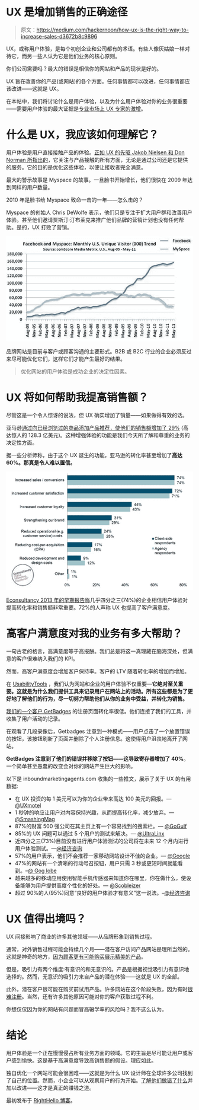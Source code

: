 # UX 是增加销售的正确途径

> 原文：<https://medium.com/hackernoon/how-ux-is-the-right-way-to-increase-sales-d3672b8c9896>

UX，或称用户体验，是每个初创企业和公司都有的术语。有些人像灰姑娘一样对待它，而另一些人认为它是他们业务的核心原则。

你们公司需要吗？最大的错误是相信你的网站和产品的现状是好的。

UX 旨在改善你的产品(或网站)的各个方面。任何事情都可以改进，任何事情都应该改进——这就是 UX。

在本帖中，我们将讨论什么是用户体验，以及为什么用户体验对你的业务很重要——需要用户体验的最大证据是[专业市场上 UX 专家的激增](http://blog.usabilitytools.com/33-ux-directors-to-follow/)。

# 什么是 UX，我应该如何理解它？

用户体验是用户直接接触产品的体验。[正如 UX 的先驱 Jakob Nielsen 和 Don Norman 所指出的](https://www.nngroup.com/articles/definition-user-experience/)，它关注与产品接触的所有方面，无论是通过公司还是它提供的服务。它的目的是优化这些体验，以便让接收者完全满意。

最大的警示故事是 Myspace 的故事。一旦脸书开始增长，他们很快在 2009 年达到同样的用户数量。

2010 年是脸书给 Myspace 致命一击的一年——怎么击的？

Myspace 的创始人 Chris DeWolfe 表示，他们只是专注于扩大用户群和改善用户体验。甚至他们邀请贾斯汀·汀布莱克来推广他们品牌的营销计划也没有任何帮助。是的，UX 打败了营销。

![](img/9b11ab13fb695208df1ffdfeba022c89.png)

品牌网站是目前与客户或顾客沟通的主要形式。B2B 或 B2C 行业的企业必须反过来尽可能优化它们，这样它们才能产生最好的结果。

> 优化网站的用户体验是成功企业的决定性因素。

# UX 将如何帮助我提高销售额？

尽管这是一个令人惊讶的说法，但 UX 确实增加了销量——如果做得有效的话。

亚马逊[通过向已经浏览过的商品添加产品推荐，使他们的销售额增加了 29%](http://fortune.com/2012/07/30/amazons-recommendation-secret/) (高达惊人的 128.3 亿美元)。这种增强体验的功能是我们今天所了解和尊重的业务的决定性方面。

据一些分析师称，由于这个 UX 诞生的功能，亚马逊的转化率甚至增加了**高达 60%。那真是令人难以置信。**

![](img/39482755c2096f46f5fdc83288fdaa65.png)

[Econsultancy 2013 年的早期报告称](https://econsultancy.com/uk/reports/user-experience-survey-report)几乎四分之三(74%)的企业相信用户体验对提高转化率和销售额非常重要。72%的人声称 UX 也提高了客户满意度。

# 高客户满意度对我的业务有多大帮助？

一句古老的格言，高满意度等于高报酬。我们总是将这一真理藏在脑海深处，但满意的客户很难纳入我们的 KPI。

然而，高客户满意度会增加客户保持率。客户的 LTV 随着转化率的增加而增加。

在 [UsabilityTools](http://usabilitytools.com/) ，我们认为网站和企业的用户体验不仅重要—**它绝对至关重要。这就是为什么我们提供工具来记录用户在网站上的活动。所有这些都是为了更好地了解他们的行为，尽一切努力帮助他们从你的业务中受益，并转化为销售。**

[我们的一个客户 GetBadges](http://blog.usabilitytools.com/getbadges-how-removing-a-cta-increased-conversions-by-40/) 的注册页面转化率很低。他们连接了我们的工具，并收集了用户活动的记录。

在观看了几段录像后，Getbadges 注意到一种模式——用户点击了一个放置错误的按钮，该按钮刷新了页面并删除了个人注册信息。这使得用户沮丧地离开了网站。

**GetBadges 注意到了他们的错误并移除了按钮——这导致寄存器增加了 40%**。一个简单甚至愚蠢的改变会对你的网站产生巨大的影响。

以下是 inboundmarketingagents.com 收集的一些推文，展示了关于 UX 的有用数据:

*   在 UX 投资的每 1 美元可以为你的企业带来高达 100 美元的回报。— [@UXmotel](http://twitter.com/UXmotel)
*   1 秒钟的响应让用户对内容保持兴趣，从而提高转化率，减少放弃。— [@SmashingMag](http://twitter.com/SmashingMag)
*   87%的财富 500 强公司在其主页上有一个容易找到的搜索栏。— [@GoGulf](http://twitter.com/GoGulf)
*   85%的 UX 问题可以通过 5 个用户的测试来解决。— [@UltraLinx](http://twitter.com/UltraLinx)
*   近四分之三(73%)目前没有进行用户体验测试的公司将在未来 12 个月内进行用户体验测试。—[@经济咨询](http://twitter.com/eConsultancy)
*   57%的用户表示，他们不会推荐一家移动网站设计不佳的企业。— [@Google](http://twitter.com/Google)
*   47%的网站有一个清晰的行动号召按钮，用户只需 3 秒或更短时间就能看到。–[@ Gog lobe](http://twitter.com/GoGlobe)
*   越来越多的移动应用使用智能手机传感器来知道你在哪里，你在做什么，使设备能够为用户提供高度个性化的好处。— [@Scobleizer](http://twitter.com/Scobleizer)
*   超过 90%的人(95%)同意“良好的用户体验才有意义”这一说法。–[@经济咨询](http://twitter.com/eConsultancy)

# UX 值得出境吗？

UX 间接影响了商业的许多其他领域——从品牌形象到销售过程。

通常，对外销售过程可能会持续几个月——潜在客户访问产品网站是理所当然的。这就是神奇的地方，[因为顾客更有可能购买展示精美的产品](http://www.bryaneisenberg.com/what-makes-people-buy-20-reasons-why/)。

但是，吸引力有两个维度:有意识的和无意识的。产品是根据视觉吸引力有意识地选择的。然而，无意识的吸引力来自产品的潜在体验——这就是 UX 的全部。

此外，潜在客户很可能在购买前试用产品。许多网站在这个阶段失败，因为有时[很难注册](http://usabilitytools.com/)。当然，还有许多其他原因可能对你的客户获取过程不利。

你想仅仅因为你的网站有问题而冒高辍学率的风险吗？我不这么认为。

# 结论

用户体验是一个正在慢慢侵占所有业务方面的领域。它的主旨是尽可能让用户或客户感到愉快。这是基于高满意度导致高销售额的假设。理应如此。

独自优化一个网站可能会很困难——这就是为什么 UX 设计师在全球许多公司找到了自己的位置。然而，小企业可以从观察用户的行为开始。[了解他们做错了什么](http://usabilitytools.com/)并加以改进——这才是真正的赚钱之道。

最初发布于 [RightHello 博客](http://righthello.com/blog/)。